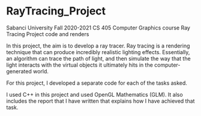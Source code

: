 # RayTracing_Project
Sabanci University Fall 2020-2021 CS 405 Computer Graphics course Ray Tracing Project code and renders

In this project, the aim is to develop a ray tracer. Ray tracing is a rendering technique that can produce incredibly realistic lighting effects. Essentially, an algorithm can trace the path of light, and then simulate the way that the light interacts with the virtual objects it ultimately hits in the computer-generated world. 

For this project, I developed a separate code for each of the tasks asked. 

I used C++ in this project and used OpenGL Mathematics (GLM). It also includes the report that I have written that explains how I have achieved that task. 
